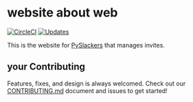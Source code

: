# website about web

[![CircleCI](https://circleci.com/gh/pyslackers/website.svg?style=svg)](https://circleci.com/gh/pyslackers/website) [![Updates](https://pyup.io/repos/github/pyslackers/website/shield.svg)](https://pyup.io/repos/github/pyslackers/website/)

This is the website for [PySlackers](https://pyslackers.com) that manages invites.

## your Contributing

Features, fixes, and design is always welcomed. Check out our [CONTRIBUTING.md](CONTRIBUTING.md) document and issues to get started!
